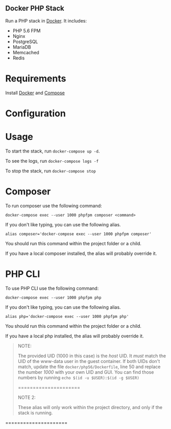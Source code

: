 Docker PHP Stack
----------------

Run a PHP stack in [Docker]. It includes:

- PHP 5.6 FPM
- Nginx
- PostgreSQL
- MariaDB
- Memcached
- Redis

Requirements
============
Install [Docker] and [Compose]

Configuration
=============

Usage
=====

To start the stack, run `docker-compose up -d`.

To see the logs, run `docker-compose logs -f`

To stop the stack, run `docker-compose stop`

Composer
========

To run composer use the following command:

```
docker-compose exec --user 1000 phpfpm composer <command>
```

If you don't like typing, you can use the following alias.

```
alias composer='docker-compose exec --user 1000 phpfpm composer'
```

You should run this command within the project folder or a child.

If you have a local composer installed, the alias will probably override it.

PHP CLI
========

To use PHP CLI use the following command:

```
docker-compose exec --user 1000 phpfpm php
```

If you don't like typing, you can use the following alias.

```
alias php='docker-compose exec --user 1000 phpfpm php'
```

You should run this command within the project folder or a child.

If you have a local php installed, the alias will probably override it.

> NOTE:
>
> The provided UID (1000 in this case) is the *host* UID. It *must* match the UID of the www-data user in the
> guest container. If both UIDs don't match, update the file `docker/php56/Dockerfile`, line 50 and replace the number
> *1000* with your own UID and GUI. You can find those numbers by running `echo $(id -u $USER):$(id -g $USER)`
>
> =====================
>
> NOTE 2:
>
> These alias will only work within the project directory, and only if the stack is running.



=====================

[Docker]:                      https://www.docker.io/
[Compose]:                     http://docs.docker.com/compose/install/

